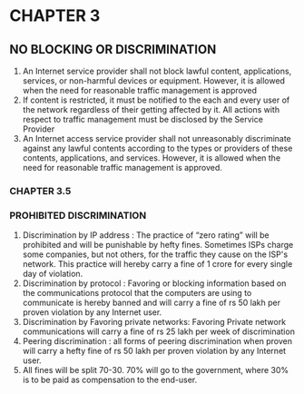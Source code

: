 ﻿# CHAPTER 3
## NO BLOCKING OR DISCRIMINATION

1. An Internet service provider shall not block lawful content, applications, services, or non-harmful devices or equipment. However, it is allowed when the need for reasonable traffic management is approved
2. If content is restricted, it must be notified to the each and every user of the network regardless of their getting affected by it. All actions with respect to traffic management must be disclosed by the Service Provider
3. An Internet access service provider shall not unreasonably discriminate against any lawful contents according to the types or providers of these contents, applications, and services. However, it is allowed when the need for reasonable traffic management is approved.

### CHAPTER 3.5
### PROHIBITED DISCRIMINATION

1. Discrimination by IP address : The practice of “zero rating” will be prohibited and will be punishable by hefty fines. Sometimes ISPs charge some companies, but not others, for the traffic they cause on the ISP's network. This practice will hereby carry a fine of 1 crore for every single day of violation.
2. Discrimination by protocol :  Favoring or blocking information based on the communications protocol that the computers are using to communicate is hereby banned and will carry a fine of rs 50 lakh per proven violation by any Internet user.
3. Discrimination by Favoring private networks: Favoring Private network communications will carry a fine of rs 25 lakh per week of discrimination
4. Peering discrimination :  all forms of peering discrimination when proven will carry a hefty fine of rs 50 lakh per proven violation by any Internet user.
5. All fines will be split 70-30. 70% will go to the government, where  30% is to be paid as compensation to the end-user.

